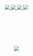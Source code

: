 <p align="center">
  <a href="https://youtube.com/c/technicallytech"><img src="https://img.shields.io/badge/YouTube-FF0000?style=for-the-badge&logo=youtube&logoColor=white"> </img></a>
  <a href="https://twitch.com/technicallytech"><img src="https://img.shields.io/badge/Twitch-9146FF?style=for-the-badge&logo=twitch&logoColor=white"> </img></a>
  <a href="https://twitter.com/technotictech"><img src="https://img.shields.io/badge/Twitter-1DA1F2?style=for-the-badge&logo=twitter&logoColor=white"> </img></a>
  <a href="https://twitter.com/technotictech"><img src="https://img.shields.io/badge/Discord-7289DA?style=for-the-badge&logo=discord&logoColor=white"> </img></a>
</p>

<br></br>

#

<br>
<p align="center">
  <img align="center" src="https://github-readme-stats.vercel.app/api/top-langs/?username=Martinko366&layout=compact&theme=transparent&hide_title=true&hide_border=true" />
</p>
